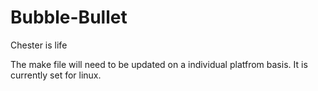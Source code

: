 # Bubble-Bullet
Chester is life

The make file will need to be updated on a individual platfrom basis. It is currently set for linux.
